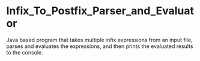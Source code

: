 # Infix_To_Postfix_Parser_and_Evaluator
Java based program that takes multiple infix expressions from an input file, parses and evaluates the expressions, and then prints the evaluated results to the console. 
